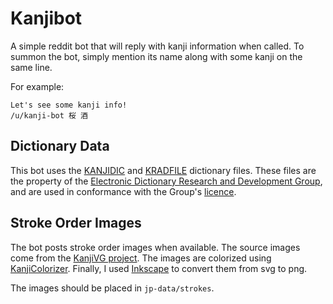 # Kanjibot 

A simple reddit bot that will reply with kanji information when called. To summon the bot, simply mention its name along with some kanji on the same line.

For example:

    Let's see some kanji info!
    /u/kanji-bot 桜 酒

## Dictionary Data

This bot uses the [KANJIDIC](http://nihongo.monash.edu/kanjidic2/index.html) and [KRADFILE](http://nihongo.monash.edu//kradinf.html) dictionary files. These files are the property of the [Electronic Dictionary Research and Development Group](http://www.edrdg.org/), and are used in conformance with the Group's [licence](http://www.edrdg.org/edrdg/licence.html).

## Stroke Order Images

The bot posts stroke order images when available. The source images come from the [KanjiVG project](http://kanjivg.tagaini.net/). The images are colorized using [KanjiColorizer](https://github.com/cayennes/kanji-colorize). Finally, I used [Inkscape](https://inkscape.org/) to convert them from svg to png.

The images should be placed in `jp-data/strokes`.
